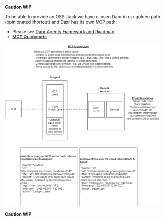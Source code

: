 **Caution WIP**

To be able to provide an OSS stack we have chosen Dapr in our golden path (opinionated shortcut) and Dapr has its own MCP path:
 - Please see [Dapr Agents Framework and Roadmap](https://github.com/dapr/dapr-agents/blob/249ea5ec43f75825f662992e765cb09b5fd31695/README.md)
 - [MCP Quickstarts](https://github.com/dapr/dapr-agents/blob/249ea5ec43f75825f662992e765cb09b5fd31695/quickstarts/README.md#mcp-agent-quickstarts)

![MCP Architecture](../../docs/MCP-architecture.png)

**Caution WIP**